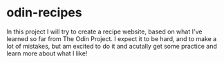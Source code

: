 # odin-recipes

In this project I will try to create a recipe website, based on what I've learned so far from The Odin Project. I expect it to be hard, and to make a lot of mistakes, but am excited to do it and acutally get some practice and learn more about what I like!
